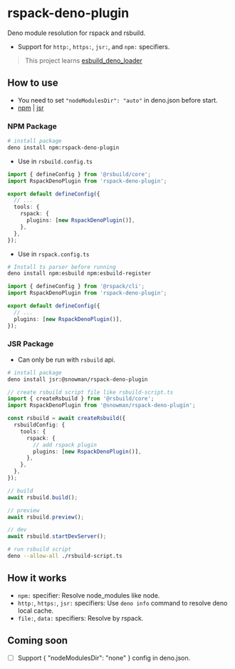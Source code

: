 # rspack-deno-plugin

Deno module resolution for rspack and rsbuild.

- Support for `http:`, `https:`, `jsr:`, and `npm:` specifiers.

> This project learns [esbuild_deno_loader](https://github.com/lucacasonato/esbuild_deno_loader)

## How to use

- You need to set `"nodeModulesDir": "auto"` in deno.json before start.
- [npm](https://www.npmjs.com/package/rspack-deno-plugin) | [jsr](https://jsr.io/@snowman/rspack-deno-plugin)

### NPM Package

```bash
# install package
deno install npm:rspack-deno-plugin
```

- Use in `rsbuild.config.ts`

```ts
import { defineConfig } from '@rsbuild/core';
import RspackDenoPlugin from 'rspack-deno-plugin';

export default defineConfig({
  // ...
  tools: {
    rspack: {
      plugins: [new RspackDenoPlugin()],
    },
  },
});
```

- Use in `rspack.config.ts`

```bash
# Install ts parser before running
deno install npm:esbuild npm:esbuild-register
```

```ts
import { defineConfig } from '@rspack/cli';
import RspackDenoPlugin from 'rspack-deno-plugin';

export default defineConfig({
  // ...
  plugins: [new RspackDenoPlugin()],
});
```

### JSR Package

- Can only be run with `rsbuild` api.

```bash
# install package
deno install jsr:@snowman/rspack-deno-plugin
```

```ts
// create rsbuild script file like rsbuild-script.ts
import { createRsbuild } from '@rsbuild/core';
import RspackDenoPlugin from '@snowman/rspack-deno-plugin';

const rsbuild = await createRsbuild({
  rsbuildConfig: {
    tools: {
      rspack: {
        // add rspack plugin
        plugins: [new RspackDenoPlugin()],
      },
    },
  },
});

// build
await rsbuild.build();

// preview
await rsbuild.preview();

// dev
await rsbuild.startDevServer();
```

```bash
# run rsbuild script
deno --allow-all ./rsbuild-script.ts
```

## How it works

- `npm:` specifier: Resolve node_modules like node.
- `http:`, `https:`, `jsr:` specifiers: Use `deno info` command to resolve deno local cache.
- `file:`, `data:` specifiers: Resolve by rspack.

## Coming soon

- [ ] Support { "nodeModulesDir": "none" } config in deno.json.
